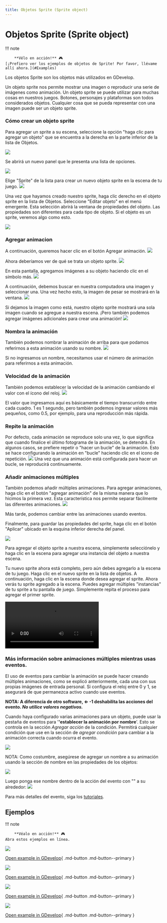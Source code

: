 ```yaml
---
title: Objetos Sprite (Sprite object)
---
```

# Objetos Sprite (Sprite object)

!!! note

        **Vélo en acción!** 🎮
    [¡Prefiero ver los ejemplos de objetos de Sprite! Por favor, llévame allí ahora.](#Examples)

Los objetos Sprite son los objetos más utilizados en GDevelop.

Un objeto sprite nos permite mostrar una imagen o reproducir una serie de imágenes como animación. Un objeto sprite se puede utilizar para muchas cosas en nuestros juegos. Botones, personajes y plataformas son todos considerados objetos. Cualquier cosa que se pueda representar con una imagen puede ser un objeto sprite.

### Cómo crear un objeto sprite

Para agregar un sprite a su escena, seleccione la opción "haga clic para agregar un objeto" que se encuentra a la derecha en la parte inferior de la lista de Objetos.

![](/gdevelop5/objects/clicktoaddanobject.png)

Se abrirá un nuevo panel que le presenta una lista de opciones.

![](/gdevelop5/tutorials/platform-game/gd5_object_types1.png)

Elige "Sprite" de la lista para crear un nuevo objeto sprite en la escena de tu juego. ![](/gdevelop5/objects/select-sprite.png)

Una vez que hayamos creado nuestro sprite, haga clic derecho en el objeto sprite en la lista de Objetos. Seleccione "Editar objeto" en el menú emergente. Esta selección abrirá la ventana de propiedades del objeto. Las propiedades son diferentes para cada tipo de objeto. Si el objeto es un sprite, veremos algo como esto.

![](/gdevelop5/objects/sprite-object-properties.png)

### Agregar animacion

A continuación, queremos hacer clic en el botón Agregar animación. ![](/gdevelop5/objects/add-animation-button.png)

Ahora deberíamos ver de qué se trata un objeto sprite. ![](/gdevelop5/objects/animation-properties.png)

En esta pantalla, agregamos imágenes a su objeto haciendo clic en el símbolo más. ![](/gdevelop5/objects/add-symbol.png)

A continuación, debemos buscar en nuestra computadora una imagen y seleccionar una. Una vez hecho esto, la imagen de pesar se mostrará en la ventana. ![](/gdevelop5/objects/add-image.png)

Si dejamos la imagen como está, nuestro objeto sprite mostrará una sola imagen cuando se agregue a nuestra escena. ¡Pero también podemos agregar imágenes adicionales para crear una animación! ![](/gdevelop5/objects/add-animation.png)

### Nombra la animación

También podemos nombrar la animación de arriba para que podamos referirnos a esta animación usando su nombre. ![](/gdevelop5/objects/name-animation.png)

Si no ingresamos un nombre, necesitamos usar el número de animación para referirnos a esta animación.

### Velocidad de la animación

También podemos establecer la velocidad de la animación cambiando el valor con el ícono del reloj. ![](/gdevelop5/objects/set-animation-speed.png)

El valor que ingresamos aquí es básicamente el tiempo transcurrido entre cada cuadro. 1 es 1 segundo, pero también podemos ingresar valores más pequeños, como 0.5, por ejemplo, para una reproducción más rápida.

### Repite la animación

Por defecto, cada animación se reproduce solo una vez, lo que significa que cuando finalice el último fotograma de la animación, se detendrá. En algunos casos, se prefiere repetir o "hacer un bucle" de la animación. Esto se hace configurando la animación en "bucle" haciendo clic en el icono de repetición. ![](/gdevelop5/objects/set-animation-loop.png) Una vez que una animación está configurada para hacer un bucle, se reproducirá continuamente.

### Añadir animaciones múltiples

También podemos añadir múltiples animaciones. Para agregar animaciones, haga clic en el botón "agregar animación" de la misma manera que lo hicimos la primera vez. Esta característica nos permite separar fácilmente las diferentes animaciones. ![](/gdevelop5/objects/multiple_animations.png)

Más tarde, podemos cambiar entre las animaciones usando eventos.

Finalmente, para guardar las propiedades del sprite, haga clic en el botón "Aplicar" ubicado en la esquina inferior derecha del panel.

![](/gdevelop5/objects/createspriteapply.png)

Para agregar el objeto sprite a nuestra escena, simplemente selecciónelo y haga clic en la escena para agregar una instancia del objeto a nuestra escena.

Tu nuevo sprite ahora está completo, pero aún debes agregarlo a la escena de tu juego. Haga clic en el nuevo sprite en la lista de objetos. A continuación, haga clic en la escena donde desea agregar el sprite. Ahora verás tu sprite agregado a la escena. Puedes agregar múltiples "instancias" de tu sprite a tu pantalla de juego. Simplemente repita el proceso para agregar el primer sprite.

![](/gdevelop5/objects/addspritetoscenecompressed.mp4)

### Más información sobre animaciones múltiples mientras usas eventos.

El uso de eventos para cambiar la animación se puede hacer creando múltiples animaciones, como se explicó anteriormente, cada una con sus propias imágenes de entrada personal. Si configura el reloj entre 0 y 1, se asegurará de que permanezca activo cuando use eventos.

**NOTA: A diferencia de otro software, ⇐ -1 deshabilita las acciones del evento. _No utilice valores negativos._**

Cuando haya configurado varias animaciones para un objeto, puede usar la pestaña de eventos para '**'establecer la animación por nombre**'. Esto se controla en la sección *Agregar acción* de la condición. Permitirá cualquier condición que use en la sección de *agregar condición* para cambiar a la animación correcta cuando ocurra el evento.

![](/gdevelop5/objects/eventanimationexample.png)

NOTA: Como costumbre, asegúrese de agregar un nombre a su animación usando la sección de nombre en las propiedades de los objetos:

![](/gdevelop5/objects/animationnaming.png)

Luego ponga ese nombre dentro de la acción del evento con "" a su alrededor: ![](/gdevelop5/objects/eventanimnameexample.png)

Para más detalles del evento, siga los [tutoriales](http://wiki.compilgames.net/doku.php/gdevelop5/tutorials).

## Ejemplos

!!! note

        **Véalo en acción!** 🎮
    Abra estos ejemplos en línea.

[![](/gdevelop5/objects/createasprite.png)](https://editor.gdevelop-app.com/?project=example://change-scale-of-sprites)

[Open example in GDevelop](https://editor.gdevelop.io/?project=example://change-scale-of-sprites){ .md-button .md-button--primary }

[![](/gdevelop5/objects/changespriteanimationexample.png)](https://editor.gdevelop-app.com/?project=example://change-sprite-animation)

[Open example in GDevelop](https://editor.gdevelop.io/?project=example://change-sprite-animation){ .md-button .md-button--primary }

[![](/gdevelop5/objects/changespritecolorexample.png)](https://editor.gdevelop-app.com/?project=example://change-sprite-color)

[Open example in GDevelop](https://editor.gdevelop.io/?project=example://change-sprite-color){ .md-button .md-button--primary }

[![](/gdevelop5/objects/changespriteanimationexample2.png)](https://editor.gdevelop-app.com/?project=example://play-stop-sprite-animation)

[Open example in GDevelop](https://editor.gdevelop.io/?project=example://play-stop-sprite-animation){ .md-button .md-button--primary }
